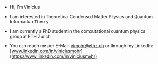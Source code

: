 - Hi, I'm Vinícius

- I am interested in Theoretical Condensed Matter Physics and Quantum Information Theory

- I am currently a PhD student in the computational quantum physics group at ETH Zurich

- You can reach me per E-Mail: [vimohr@ethz.ch](mailto:vimohr@ethz.ch) or through my LinkedIn: [www.linkedin.com/in/viniciusmohr](https://www.linkedin.com/in/viniciusmohr)
